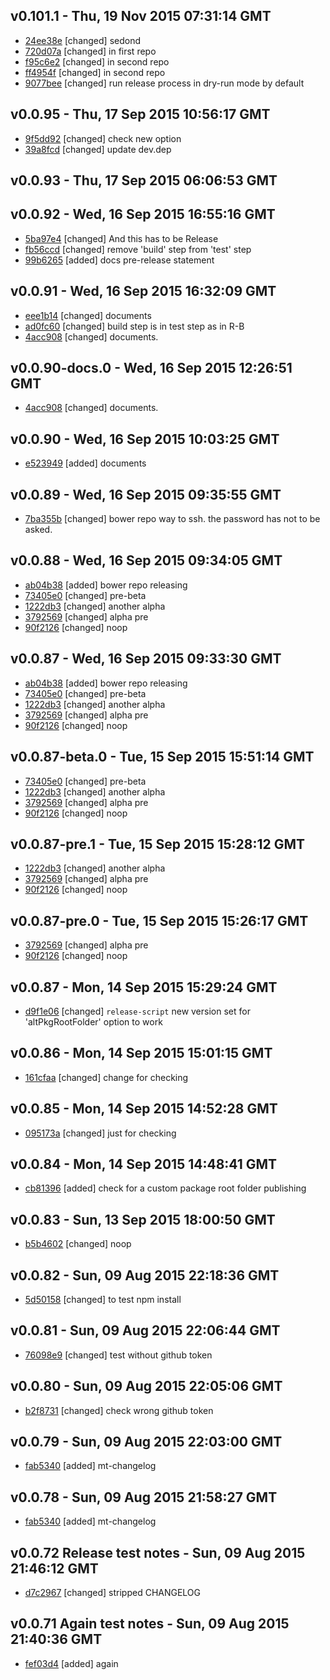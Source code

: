 v0.101.1 - Thu, 19 Nov 2015 07:31:14 GMT
----------------------------------------

- [24ee38e](../../commit/24ee38e) [changed] sedond
- [720d07a](../../commit/720d07a) [changed] in first repo
- [f95c6e2](../../commit/f95c6e2) [changed] in second repo
- [ff4954f](../../commit/ff4954f) [changed] in second repo
- [9077bee](../../commit/9077bee) [changed] run release process in dry-run mode by default



v0.0.95 - Thu, 17 Sep 2015 10:56:17 GMT
---------------------------------------

- [9f5dd92](../../commit/9f5dd92) [changed] check new option
- [39a8fcd](../../commit/39a8fcd) [changed] update dev.dep



v0.0.93 - Thu, 17 Sep 2015 06:06:53 GMT
---------------------------------------





v0.0.92 - Wed, 16 Sep 2015 16:55:16 GMT
---------------------------------------

- [5ba97e4](../../commit/5ba97e4) [changed] And this has to be Release
- [fb56ccd](../../commit/fb56ccd) [changed] remove 'build' step from 'test' step
- [99b6265](../../commit/99b6265) [added] docs pre-release statement



v0.0.91 - Wed, 16 Sep 2015 16:32:09 GMT
---------------------------------------

- [eee1b14](../../commit/eee1b14) [changed] documents
- [ad0fc60](../../commit/ad0fc60) [changed] build step is in test step as in R-B
- [4acc908](../../commit/4acc908) [changed] documents.



v0.0.90-docs.0 - Wed, 16 Sep 2015 12:26:51 GMT
----------------------------------------------

- [4acc908](../../commit/4acc908) [changed] documents.



v0.0.90 - Wed, 16 Sep 2015 10:03:25 GMT
---------------------------------------

- [e523949](../../commit/e523949) [added] documents



v0.0.89 - Wed, 16 Sep 2015 09:35:55 GMT
---------------------------------------

- [7ba355b](../../commit/7ba355b) [changed] bower repo way to ssh. the password has not to be asked.



v0.0.88 - Wed, 16 Sep 2015 09:34:05 GMT
---------------------------------------

- [ab04b38](../../commit/ab04b38) [added] bower repo releasing
- [73405e0](../../commit/73405e0) [changed] pre-beta
- [1222db3](../../commit/1222db3) [changed] another alpha
- [3792569](../../commit/3792569) [changed] alpha pre
- [90f2126](../../commit/90f2126) [changed] noop



v0.0.87 - Wed, 16 Sep 2015 09:33:30 GMT
---------------------------------------

- [ab04b38](../../commit/ab04b38) [added] bower repo releasing
- [73405e0](../../commit/73405e0) [changed] pre-beta
- [1222db3](../../commit/1222db3) [changed] another alpha
- [3792569](../../commit/3792569) [changed] alpha pre
- [90f2126](../../commit/90f2126) [changed] noop



v0.0.87-beta.0 - Tue, 15 Sep 2015 15:51:14 GMT
----------------------------------------------

- [73405e0](../../commit/73405e0) [changed] pre-beta
- [1222db3](../../commit/1222db3) [changed] another alpha
- [3792569](../../commit/3792569) [changed] alpha pre
- [90f2126](../../commit/90f2126) [changed] noop



v0.0.87-pre.1 - Tue, 15 Sep 2015 15:28:12 GMT
---------------------------------------------

- [1222db3](../../commit/1222db3) [changed] another alpha
- [3792569](../../commit/3792569) [changed] alpha pre
- [90f2126](../../commit/90f2126) [changed] noop



v0.0.87-pre.0 - Tue, 15 Sep 2015 15:26:17 GMT
---------------------------------------------

- [3792569](../../commit/3792569) [changed] alpha pre
- [90f2126](../../commit/90f2126) [changed] noop



v0.0.87 - Mon, 14 Sep 2015 15:29:24 GMT
---------------------------------------

- [d9f1e06](../../commit/d9f1e06) [changed] `release-script` new version set for 'altPkgRootFolder' option to work



v0.0.86 - Mon, 14 Sep 2015 15:01:15 GMT
---------------------------------------

- [161cfaa](../../commit/161cfaa) [changed] change for checking



v0.0.85 - Mon, 14 Sep 2015 14:52:28 GMT
---------------------------------------

- [095173a](../../commit/095173a) [changed] just for checking



v0.0.84 - Mon, 14 Sep 2015 14:48:41 GMT
---------------------------------------

- [cb81396](../../commit/cb81396) [added] check for a custom package root folder publishing



v0.0.83 - Sun, 13 Sep 2015 18:00:50 GMT
---------------------------------------

- [b5b4602](../../commit/b5b4602) [changed] noop



v0.0.82 - Sun, 09 Aug 2015 22:18:36 GMT
---------------------------------------

- [5d50158](../../commit/5d50158) [changed] to test npm install



v0.0.81 - Sun, 09 Aug 2015 22:06:44 GMT
---------------------------------------

- [76098e9](../../commit/76098e9) [changed] test without github token



v0.0.80 - Sun, 09 Aug 2015 22:05:06 GMT
---------------------------------------

- [b2f8731](../../commit/b2f8731) [changed] check wrong github token



v0.0.79 - Sun, 09 Aug 2015 22:03:00 GMT
---------------------------------------

- [fab5340](../../commit/fab5340) [added] mt-changelog



v0.0.78 - Sun, 09 Aug 2015 21:58:27 GMT
---------------------------------------

- [fab5340](../../commit/fab5340) [added] mt-changelog



v0.0.72 Release test notes - Sun, 09 Aug 2015 21:46:12 GMT
----------------------------------------------------------

- [d7c2967](../../commit/d7c2967) [changed] stripped CHANGELOG


v0.0.71 Again test notes - Sun, 09 Aug 2015 21:40:36 GMT
--------------------------------------------------------

- [fef03d4](../../commit/fef03d4) [added] again
